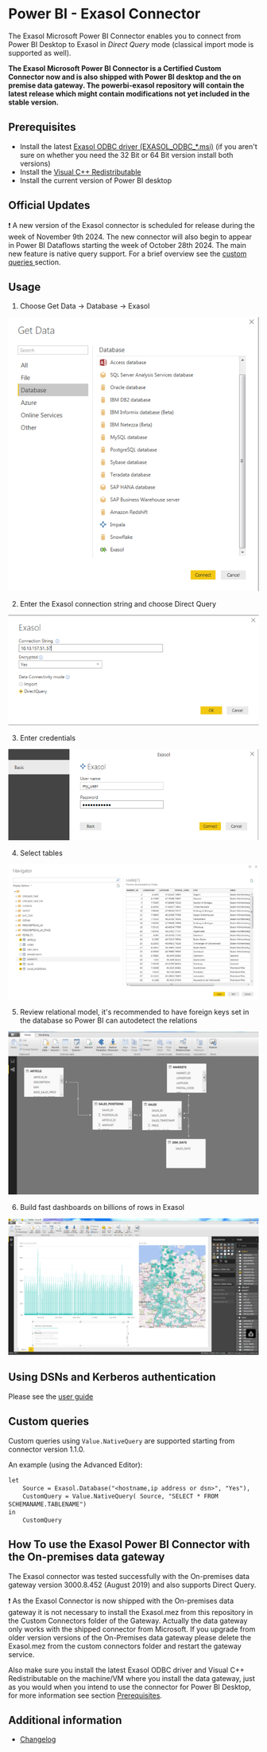# Power BI - Exasol Connector
The Exasol Microsoft Power BI Connector enables you to connect from Power BI Desktop to Exasol in *Direct Query* mode (classical import mode is supported as well).

**The Exasol Microsoft Power BI Connector is a Certified Custom Connector now and is also shipped with Power BI desktop and the on premise data gateway. The powerbi-exasol repository will contain the latest release which might contain modifications not yet included in the stable version.**

## Prerequisites

* Install the latest [Exasol ODBC driver (EXASOL_ODBC_*.msi)](https://downloads.exasol.com/clients-and-drivers/odbc/) (if you aren't sure on whether you need the 32 Bit or 64 Bit version install both versions)
* Install the [Visual C++ Redistributable](https://learn.microsoft.com/en-us/cpp/windows/latest-supported-vc-redist?view=msvc-170)
* Install the current version of Power BI desktop

## Official Updates

:exclamation: A new version of the Exasol connector is scheduled for release during the week of November 9th 2024. 
The new connector will also begin to appear in Power BI Dataflows starting the week of October 28th 2024.
The main new feature is native query support. For a brief overview see the [custom queries ](#custom-queries) section.


## Usage

1. Choose  Get Data -> Database -> Exasol

![alt text](https://github.com/EXASOL/powerbi-exasol/blob/master/screenshots/Get_Data_Exasol.PNG )

2. Enter the Exasol connection string and choose Direct Query

![alt text](https://github.com/EXASOL/powerbi-exasol/blob/master/screenshots/Exasol_Connection_String.PNG )

3. Enter credentials

![alt text](https://github.com/EXASOL/powerbi-exasol/blob/master/screenshots/Enter_Credentials.PNG )

4. Select tables

![alt text](https://github.com/EXASOL/powerbi-exasol/blob/master/screenshots/Navigator.PNG )

5. Review relational model, it's recommended to have foreign keys set in the database so Power BI can autodetect the relations

![alt text](https://github.com/EXASOL/powerbi-exasol/blob/master/screenshots/PowerBI_RelationalModel.PNG )

6. Build fast dashboards on billions of rows in Exasol

![alt text](https://github.com/EXASOL/powerbi-exasol/blob/master/screenshots/Example_Dashboard_Billion_Rows.PNG )

## Using DSNs and Kerberos authentication

Please see the [user guide](doc/user_guide/user_guide.md)

## Custom queries

Custom queries using `Value.NativeQuery` are supported starting from connector version 1.1.0.

An example (using the Advanced Editor):
```
let
    Source = Exasol.Database("<hostname,ip address or dsn>", "Yes"),
    CustomQuery = Value.NativeQuery( Source, "SELECT * FROM SCHEMANAME.TABLENAME")
in
    CustomQuery
```

## How To use the Exasol Power BI Connector with the On-premises data gateway

The Exasol connector was tested successfully with the On-premises data gateway version 3000.8.452 (August 2019) and also supports Direct Query. 

:exclamation: As the Exasol Connector is now shipped with the On-premises data gateway it is not necessary to install the Exasol.mez from this repository in the Custom Connectors folder of the Gateway. Actually the data gateway only works with the shipped connector from Microsoft. If you upgrade from older version versions of the On-Premises data gateway please delete the Exasol.mez from the custom connectors folder and restart the gateway service.

Also make sure you install the latest Exasol ODBC driver and Visual C++ Redistributable on the machine/VM where you install the data gateway, just as you would when you intend to use the connector for Power BI Desktop, for more information see section [Prerequisites](#prerequisites).


## Additional information

* [Changelog](doc/changes/changelog.md)

